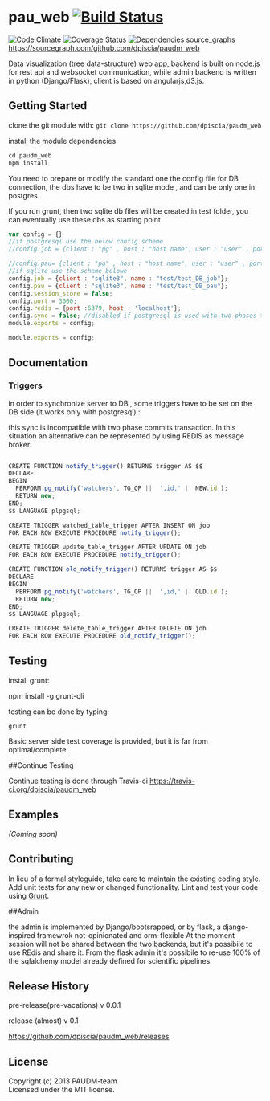 # pau_web [![Build Status](https://secure.travis-ci.org/dpiscia/paudm_web.png?branch=master)](http://travis-ci.org/dpiscia/paudm_web)

[![Code Climate](https://codeclimate.com/github/dpiscia/paudm_web.png)](https://codeclimate.com/github/dpiscia/paudm_web)
[![Coverage Status](https://coveralls.io/repos/dpiscia/paudm_web/badge.png)](https://coveralls.io/r/dpiscia/paudm_web)
[![Dependencies](https://david-dm.org/dpiscia/paudm_web.png)](https://david-dm.org/dpiscia/paudm_web)
source_graphs https://sourcegraph.com/github.com/dpiscia/paudm_web

Data visualization (tree data-structure) web app,
backend is built on node.js for rest api and websocket communication, while admin backend is written in python (Django/Flask), client is based on angularjs,d3.js.

## Getting Started
clone the  git module with: `git clone https://github.com/dpiscia/paudm_web`

install the module dependencies

```javascript
cd paudm_web
npm install
```
You need to prepare or modify the standard one the config file for DB connection, the dbs have to be two in sqlite mode ,
and can be only one in postgres.

If you run grunt, then two sqlite db files will be created in test folder, you can eventually use these dbs as starting point
```javascript
var config = {}
//if postgresql use the below config scheme
//config.job = {client : "pg" , host : "host name", user : "user" , port : 5432 , password : "pwd" , name : "db_name" }; 

//config.pau= {client : "pg" , host : "host name", user : "user" , port : 5432 ,password : "pwd" , name : "db_name" }; 
//if sqlite use the scheme belowe
config.job = {client : "sqlite3", name : "test/test_DB_job"};
config.pau = {client : "sqlite3", name : "test/test_DB_pau"};
config.session_store = false;
config.port = 3000;
config.redis = {port :6379, host : 'localhost'};
config.sync = false; //disabled if postgresql is used with two phases transaction or with sqlite3
module.exports = config;

module.exports = config;
```

## Documentation


### Triggers
in order to synchronize server to DB , some triggers have to be set on the DB side (it works only with postgresql) :

this sync is incompatible with two phase commits transaction. 
In this situation an alternative
can be represented by using REDIS as message broker.

```javascript

CREATE FUNCTION notify_trigger() RETURNS trigger AS $$
DECLARE
BEGIN
  PERFORM pg_notify('watchers', TG_OP ||  ',id,' || NEW.id );
  RETURN new;
END;
$$ LANGUAGE plpgsql;
```

```javascript
CREATE TRIGGER watched_table_trigger AFTER INSERT ON job 
FOR EACH ROW EXECUTE PROCEDURE notify_trigger();
```
```javascript
CREATE TRIGGER update_table_trigger AFTER UPDATE ON job 
FOR EACH ROW EXECUTE PROCEDURE notify_trigger();
```

```javascript
CREATE FUNCTION old_notify_trigger() RETURNS trigger AS $$
DECLARE
BEGIN
  PERFORM pg_notify('watchers', TG_OP ||  ',id,' || OLD.id );
  RETURN new;
END;
$$ LANGUAGE plpgsql;

```
```javascript
CREATE TRIGGER delete_table_trigger AFTER DELETE ON job 
FOR EACH ROW EXECUTE PROCEDURE old_notify_trigger();
```
## Testing

install grunt:

npm install -g grunt-cli


testing can be done by typing:
```shell
grunt
```

Basic server side test coverage is provided, but it is far from optimal/complete.

##Continue Testing

Continue testing is done through Travis-ci https://travis-ci.org/dpiscia/paudm_web

## Examples
_(Coming soon)_

## Contributing
In lieu of a formal styleguide, take care to maintain the existing coding style. Add unit tests for any new or changed functionality. Lint and test your code using [Grunt](http://gruntjs.com/).

##Admin

the admin is implemented by Django/bootsrapped, or by flask, a django-inspired framewrok not-opinionated and orm-flexible
At the moment session will not be shared between the two backends, but it's possibile to use REdis and share it.
From the flask admin it's possibile to re-use 100% of the sqlalchemy model already defined for scientific pipelines.
## Release History
pre-release(pre-vacations) v 0.0.1 

release (almost) v 0.1

https://github.com/dpiscia/paudm_web/releases

## License
Copyright (c) 2013 PAUDM-team  
Licensed under the MIT license.


